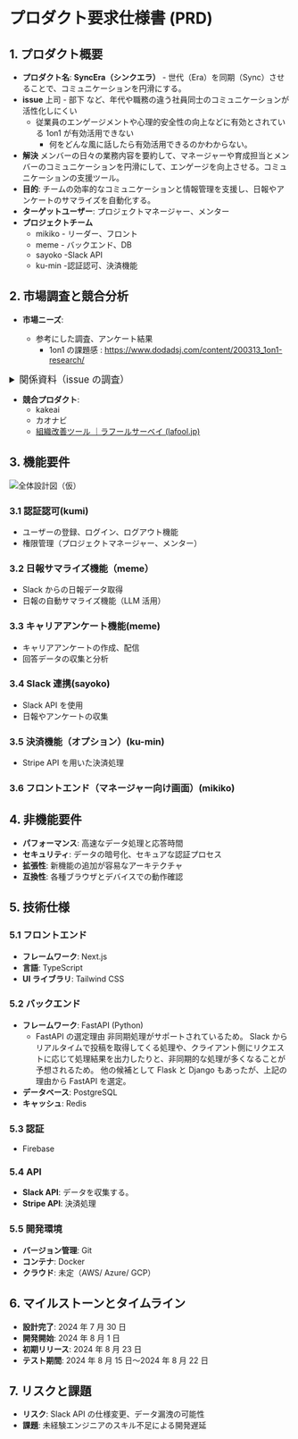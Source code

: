 # プロダクト要求仕様書 (PRD)

## 1. プロダクト概要

- **プロダクト名**:
  **SyncEra（シンクエラ）** - 世代（Era）を同期（Sync）させることで、コミュニケーションを円滑にする。
- **issue**
  上司 - 部下 など、年代や職務の違う社員同士のコミュニケーションが活性化しにくい
  - 従業員のエンゲージメントや心理的安全性の向上などに有効とされている 1on1 が有効活用できない
    - 何をどんな風に話したら有効活用できるのかわからない。
- **解決**
  メンバーの日々の業務内容を要約して、マネージャーや育成担当とメンバーのコミュニケーションを円滑にして、エンゲージを向上させる。コミュニケーションの支援ツール。
- **目的**: チームの効率的なコミュニケーションと情報管理を支援し、日報やアンケートのサマライズを自動化する。
- **ターゲットユーザー**: プロジェクトマネージャー、メンター
- **プロジェクトチーム**
  - mikiko - リーダー、フロント
  - meme - バックエンド、DB
  - sayoko -Slack API
  - ku-min -認証認可、決済機能

## 2. 市場調査と競合分析

- **市場ニーズ**:

  - 参考にした調査、アンケート結果
    - 1on1 の課題感 : https://www.dodadsj.com/content/200313_1on1-research/

<details>
  <summary style="font-size: 1.2em;">関係資料（issue の調査）</summary>

| 深堀り                                                             | 調査内容                                                                                                                                                                                                                                                                                                                                                                                                                                                                                                                                                                                                                                                                                                                                                                                                                                                                                                                                                                                                                                                                                                                                                                                                                                                                                                   |
| ------------------------------------------------------------------ | ---------------------------------------------------------------------------------------------------------------------------------------------------------------------------------------------------------------------------------------------------------------------------------------------------------------------------------------------------------------------------------------------------------------------------------------------------------------------------------------------------------------------------------------------------------------------------------------------------------------------------------------------------------------------------------------------------------------------------------------------------------------------------------------------------------------------------------------------------------------------------------------------------------------------------------------------------------------------------------------------------------------------------------------------------------------------------------------------------------------------------------------------------------------------------------------------------------------------------------------------------------------------------------------------------------- |
| ジェネレーションギャップって？                                     | 世代間の知識や考え方の違い。<br>世代ごとの価値観、文化、思想の違いに起因するもの                                                                                                                                                                                                                                                                                                                                                                                                                                                                                                                                                                                                                                                                                                                                                                                                                                                                                                                                                                                                                                                                                                                                                                                                                           |
| ギャップってどんなことがあるの？                                   | コミュニケーションスタイルの違い<br>仕事と私生活の優先度合い                                                                                                                                                                                                                                                                                                                                                                                                                                                                                                                                                                                                                                                                                                                                                                                                                                                                                                                                                                                                                                                                                                                                                                                                                                               |
| 具体的にギャップを感じている世代は？                               | 根拠：[Job 総研による『2022 年 世代間ギャップ調査』を実施　 7 割超が感じる世代間の価値観差異 Z 世代とバブル世代ですれ違い パーソルキャリア株式会社のプレスリリース (prtimes.jp)](https://prtimes.jp/main/html/rd/p/000000097.000013597.html)<br><br>**特に Z 世代（1990 年代後半から 2000 年代初頭に生まれた世代「Z 世代」が 26.9％）とバブル世代（1980 年代に成人期を迎えた世代全体の 47.0%）2024 年時点で、20 ～ 30 代前半　と　 50 代～ 60 代**<br><br>特に顕著だったのが Z 世代とバブル世代の回答で、Z 世代の 69.7%がバブル世代にギャップを感じているという回答に対して、バブル世代が Z 世代に対して感じるギャップは 34.6%の回答で双方に差あり<br><br>ミレニアル世代（1980 年代から 1990 年代中盤に生まれた世代）もジェネレーションギャップを感じているものの、そのギャップの内容は Z 世代とバブル世代の間のギャップほど明確ではない<br><br>【調査概要】<br>調査対象者：全国 / 男女 / 20 ～ 59 歳<br>調査条件：就業する社会人<br>世代：Z 世代(20〜24 歳)、ミレニアル世代(25〜34 歳) ロスジェネ世代(35〜49 歳)、バブル世代(50 代)<br>調査期間：2022 年 4 月 20 日～ 4 月 26 日<br>サンプル数：498 人<br>調査方法：インターネット調査                                                                                                                                                                    |
| 人口比                                                             | [人口推計　 2023 年（令和５年）４月報 (stat.go.jp)](https://www.stat.go.jp/data/jinsui/pdf/202304.pdf)日本総数 12447 万人のうち、Z 世代（1990 年代後半から 2000 年代初頭生まれ）20 ～ 24 歳（4.8%）と 25 ～ 29 歳（4.7%）に該当<br>バブル世代（1980 年代に成人期を迎えた世代）55 ～ 64 歳の割合は約 12%                                                                                                                                                                                                                                                                                                                                                                                                                                                                                                                                                                                                                                                                                                                                                                                                                                                                                                                                                                                                    |
| 若手の定義 入社年数なのか？                                        | 厚生労働省: 「若年者雇用対策」として、「35 歳未満の者」を対象<br>経済産業省: 「若手技術者」の育成に関する施策では、「40 歳未満の技術者」を対象<br>※入社年数というか、年齢。中途入らない？                                                                                                                                                                                                                                                                                                                                                                                                                                                                                                                                                                                                                                                                                                                                                                                                                                                                                                                                                                                                                                                                                                                  |
| ギャップで何が問題なのか                                           | コミュニケーションスタイルが異なるので、誤解と誤った解釈がおき、言葉の意思疎通が難しくなる                                                                                                                                                                                                                                                                                                                                                                                                                                                                                                                                                                                                                                                                                                                                                                                                                                                                                                                                                                                                                                                                                                                                                                                                                 |
| 誰が困るのか                                                       | 会社、会社で働く上司とその部下（お互い）                                                                                                                                                                                                                                                                                                                                                                                                                                                                                                                                                                                                                                                                                                                                                                                                                                                                                                                                                                                                                                                                                                                                                                                                                                                                   |
| ほんとに世代間ギャップを上司、部下で感じているのか                 | 世代間ギャップに上司と部下、双方約 7 割感じているアンケートからもそれは事実                                                                                                                                                                                                                                                                                                                                                                                                                                                                                                                                                                                                                                                                                                                                                                                                                                                                                                                                                                                                                                                                                                                                                                                                                                |
| 原因ってなんなん？                                                 | 順不同（両者同じ理由）<br>立場、常識、**コミュニケーションすれ違い、年齢、**<br>**生まれ育った時代背景が違う。**                                                                                                                                                                                                                                                                                                                                                                                                                                                                                                                                                                                                                                                                                                                                                                                                                                                                                                                                                                                                                                                                                                                                                                                           |
| ギャップが問題になったら、何がおきるのか。                         | 不満を抱えながら仕事をする可能性<br>少なからず、職場でのモチベーション低下                                                                                                                                                                                                                                                                                                                                                                                                                                                                                                                                                                                                                                                                                                                                                                                                                                                                                                                                                                                                                                                                                                                                                                                                                                 |
| モチベーション低下を放置したら？                                   | 上司、部下それぞれの感じ方に変化                                                                                                                                                                                                                                                                                                                                                                                                                                                                                                                                                                                                                                                                                                                                                                                                                                                                                                                                                                                                                                                                                                                                                                                                                                                                           |
| 若手満足しないとどうなるのか                                       | 離職率の増加                                                                                                                                                                                                                                                                                                                                                                                                                                                                                                                                                                                                                                                                                                                                                                                                                                                                                                                                                                                                                                                                                                                                                                                                                                                                                               |
| **離職率の増加の直接要因にモチベーション低下が起因しているのか？** | 日本の主な離職理由（内閣府資料）<br><br>1. **仕事が自分に合わなかったため - 43.4%**<br>2. **人間関係がよくなかったため - 23.7%**<br>3. 労働時間、休日、休暇の条件がよくなかったため - 23.4%<br>4. 給料等の収入が少なかったため - 21.6%<br>5. キャリア形成が見込めないため - 17.1%<br>6. 会社の将来性がないと感じたため - 13.2%<br>7. 健康上の理由 - 12.8%<br>8. 家族の事情 - 10.3%<br>9. 職場環境が悪かったため - 8.5%<br><br>上位内容**モチベーション低下に含まれていると考えられることから、直接的な要因になっているともいえる。⇒ ここは GPT に分類させてみた**                                                                                                                                                                                                                                                                                                                                                                                                                                                                                                                                                                                                                                                                                                                                          |
| 離職率が増加するとどうなるのか                                     | 人員不足によるチームの協力が不足<br>ストレスと疲弊の増加<br>⇒ 会社の生産性が落ちる                                                                                                                                                                                                                                                                                                                                                                                                                                                                                                                                                                                                                                                                                                                                                                                                                                                                                                                                                                                                                                                                                                                                                                                                                         |
| 会社の生産性が落ちるとどうなるのか                                 | 会社にとって持続可能な成長の阻害<br>ブランドイメージの低下（十分な製品の製造サービスができない）<br>⇒ つぶれる                                                                                                                                                                                                                                                                                                                                                                                                                                                                                                                                                                                                                                                                                                                                                                                                                                                                                                                                                                                                                                                                                                                                                                                             |
| 若手の離職を防ぎたいと思っているのか                               | （厚労省統計資料）3 年離職率約 3 割: 日本において新卒社員の約 30%が入社後 3 年以内に離職するというデータ。企業が教育や採用にかけたコストを無駄にするだけでなく、組織全体の成長を妨げる大きな要因とかんがえられている。<br><br>ちなみに統計目的：若年層の就業状況の把握、若年層の早期離職が労働市場の安定性や企業の人材育成に影響を与える点で実態を把握しているもの。                                                                                                                                                                                                                                                                                                                                                                                                                                                                                                                                                                                                                                                                                                                                                                                                                                                                                                                                       |
| どのような手段が有効なのか                                         | 企業は離職防止のための案<br><br>経営方針の共有<br>コミュニケーションの活性化<br>フィードバックと評価の強化<br>キャリアデザインのサポート ​ (株式会社カケハシ スカイソリューションズ)​。                                                                                                                                                                                                                                                                                                                                                                                                                                                                                                                                                                                                                                                                                                                                                                                                                                                                                                                                                                                                                                                                                                                    |
| なぜ「コミュニケーションの活性化」が有効なのか                     | 「離職防止の知恵袋」（[社内コミュニケーションが重要な理由とは？メリットや施策、成功事例を徹底解説｜離職防止の知恵袋 (kakehashi-skysol.co.jp)](https://www.kakehashi-skysol.co.jp/rishokuboushi-chiebukuro/communication/)）<br>離職防止対策の一環として、企業がコミュニケーションを活性化させることで、社員のモチベーションが向上し、離職率が低下するという記事あり<br>データは？（コミュニケーション活性化 ⇒ エンゲージメント向上 ⇒ 離職率低下の深堀につながる）                                                                                                                                                                                                                                                                                                                                                                                                                                                                                                                                                                                                                                                                                                                                                                                                                                          |
| 1 番有効なコミュニケーションは何だ？                               | 「1on1 ミーティング」                                                                                                                                                                                                                                                                                                                                                                                                                                                                                                                                                                                                                                                                                                                                                                                                                                                                                                                                                                                                                                                                                                                                                                                                                                                                                      |
| 「1on1 ミーティング」って何？                                      | 1on1 ミーティングとは、上司と部下が定期的に 1 対 1 で行うミーティング                                                                                                                                                                                                                                                                                                                                                                                                                                                                                                                                                                                                                                                                                                                                                                                                                                                                                                                                                                                                                                                                                                                                                                                                                                      |
| 「1on1 ミーティング」が 1 番有効な理由は？                         | 個別対応: 部下一人ひとりの状況やニーズに合わせた対応が可能。<br>信頼関係の構築: 上司と部下の直接対話を通じて、強固な信頼関係を築くことができる。<br>迅速な問題解決: 部下の悩みや課題を早期に発見し、迅速に対応することが可能                                                                                                                                                                                                                                                                                                                                                                                                                                                                                                                                                                                                                                                                                                                                                                                                                                                                                                                                                                                                                                                                               |
| 「1on1 ミーティング」が 1 番有効な数値的な根拠は？                 | [Cloud Campus（株式会社サイバー大学）](https://cc.cyber-u.ac.jp/column/7712/#:~:text=%E5%B8%B8%E3%81%AB%E6%83%85%E5%A0%B1%E5%85%B1%E6%9C%89%E3%81%8C%E3%81%AA%E3%81%95%E3%82%8C%E3%81%9F%E7%8A%B6%E6%B3%81%E3%81%A7%E3%81%82%E3%82%8C%E3%81%B0%E3%80%81%E6%A5%AD%E5%8B%99%E3%81%AE%E9%80%A3%E6%90%BA%E3%83%9F%E3%82%B9%E7%AD%89%E3%81%8C%E7%99%BA%E7%94%9F%E3%81%97%E3%81%AB%E3%81%8F%E3%81%AA%E3%81%8F%E3%81%AA%E3%82%8B%E3%81%A7%E3%81%97%E3%82%87%E3%81%86%E3%80%82%0A%0A%E6%A5%AD%E5%8B%99%E5%88%86%E6%8B%85%E3%81%8C%E9%81%A9%E5%88%87%E3%81%AB%E3%81%AA%E3%81%95%E3%82%8C%E3%81%A6%E5%91%A8%E5%9B%B2%E3%81%AB%E5%85%B1%E6%9C%89%E3%81%8C%E3%81%A7%E3%81%8D%E3%81%A6%E3%81%84%E3%82%8C%E3%81%B0%E5%8A%B9%E7%8E%87%E3%81%8C%E4%B8%8A%E3%81%8C%E3%82%8B%E3%81%A0%E3%81%91%E3%81%A7%E3%81%AA%E3%81%8F%E3%80%81%E8%AA%B0%E3%81%8B%E3%81%8C%E5%9B%B0%E3%81%A3%E3%81%A6%E3%81%84%E3%82%8B%E3%81%A8%E3%81%8D%E3%81%AB%E3%82%82%E6%89%8B%E3%82%92%E5%B7%AE%E3%81%97%E4%BC%B8%E3%81%B9%E3%82%84%E3%81%99%E3%81%8F%E3%81%AA%E3%82%8A%E3%81%BE%E3%81%99%E3%80%82%0A%0A%5D)ヤフー株式会社では、週に 1 回 30 分の 1on1 ミーティングを実施。これにより社員のモチベーションが向上し、コミュニケーションの活性化に成功。具体的には、約 6,000 人の社員がこのミーティングを実施し、社内のエンゲージメントを高めている。 |
| 成功事例とかは？                                                   | [社内コミュニケーションを活性化する 15 の方法｜ 9 社の成功事例も紹介 (cyber-u.ac.jp)](https://cc.cyber-u.ac.jp/column/7712/#:~:text=%E5%B8%B8%E3%81%AB%E6%83%85%E5%A0%B1%E5%85%B1%E6%9C%89%E3%81%8C%E3%81%AA%E3%81%95%E3%82%8C%E3%81%9F%E7%8A%B6%E6%B3%81%E3%81%A7%E3%81%82%E3%82%8C%E3%81%B0%E3%80%81%E6%A5%AD%E5%8B%99%E3%81%AE%E9%80%A3%E6%90%BA%E3%83%9F%E3%82%B9%E7%AD%89%E3%81%8C%E7%99%BA%E7%94%9F%E3%81%97%E3%81%AB%E3%81%8F%E3%81%AA%E3%81%8F%E3%81%AA%E3%82%8B%E3%81%A7%E3%81%97%E3%82%87%E3%81%86%E3%80%82%0A%0A%E6%A5%AD%E5%8B%99%E5%88%86%E6%8B%85%E3%81%8C%E9%81%A9%E5%88%87%E3%81%AB%E3%81%AA%E3%81%95%E3%82%8C%E3%81%A6%E5%91%A8%E5%9B%B2%E3%81%AB%E5%85%B1%E6%9C%89%E3%81%8C%E3%81%A7%E3%81%8D%E3%81%A6%E3%81%84%E3%82%8C%E3%81%B0%E5%8A%B9%E7%8E%87%E3%81%8C%E4%B8%8A%E3%81%8C%E3%82%8B%E3%81%A0%E3%81%91%E3%81%A7%E3%81%AA%E3%81%8F%E3%80%81%E8%AA%B0%E3%81%8B%E3%81%8C%E5%9B%B0%E3%81%A3%E3%81%A6%E3%81%84%E3%82%8B%E3%81%A8%E3%81%8D%E3%81%AB%E3%82%82%E6%89%8B%E3%82%92%E5%B7%AE%E3%81%97%E4%BC%B8%E3%81%B9%E3%82%84%E3%81%99%E3%81%8F%E3%81%AA%E3%82%8A%E3%81%BE%E3%81%99%E3%80%82%5D)                                                                                                                                                                                              |
| エンゲージメントの定義                                             | 従業員が仕事や組織に対して持つ熱意、感情的なつながり、献身のこと                                                                                                                                                                                                                                                                                                                                                                                                                                                                                                                                                                                                                                                                                                                                                                                                                                                                                                                                                                                                                                                                                                                                                                                                                                           |
| エンゲージメント具体的には何があるの？                             | 仕事への熱意と満足度:<br>従業員が自身の仕事に対して高い熱意を持ち、やりがいを感じているかどうか。<br><br>組織への忠誠心:<br>従業員が自社に対して忠誠心を持ち、長期的に貢献したいと考えているかどうか。<br><br>組織の目標や価値観                                                                                                                                                                                                                                                                                                                                                                                                                                                                                                                                                                                                                                                                                                                                                                                                                                                                                                                                                                                                                                                                           |

</details>

- **競合プロダクト**:
  - kakeai
  - カオナビ
  - [組織改善ツール ｜ラフールサーベイ (lafool.jp)](https://survey.lafool.jp/)

## 3. 機能要件

![ 全体設計図（仮）](https://github.com/ms-engineer-bc24-06/SyncEra/blob/dev/docs/img/designdrawing.png)

### 3.1 認証認可(kumi)

- ユーザーの登録、ログイン、ログアウト機能
- 権限管理（プロジェクトマネージャー、メンター）

### 3.2 日報サマライズ機能（meme）

- Slack からの日報データ取得
- 日報の自動サマライズ機能（LLM 活用）

### 3.3 キャリアアンケート機能(meme)

- キャリアアンケートの作成、配信
- 回答データの収集と分析

### 3.4 Slack 連携(sayoko)

- Slack API を使用
- 日報やアンケートの収集

### 3.5 決済機能（オプション）(ku-min)

- Stripe API を用いた決済処理

### **3.6 フロントエンド（マネージャー向け画面）(mikiko)**

## 4. 非機能要件

- **パフォーマンス**: 高速なデータ処理と応答時間
- **セキュリティ**: データの暗号化、セキュアな認証プロセス
- **拡張性**: 新機能の追加が容易なアーキテクチャ
- **互換性**: 各種ブラウザとデバイスでの動作確認

## 5. 技術仕様

### 5.1 フロントエンド

- **フレームワーク**: Next.js
- **言語**: TypeScript
- **UI ライブラリ**: Tailwind CSS

### 5.2 バックエンド

- **フレームワーク**: FastAPI (Python)
  - FastAPI の選定理由
    非同期処理がサポートされているため。
    Slack からリアルタイムで投稿を取得してくる処理や、クライアント側にリクエストに応じて処理結果を出力したりと、非同期的な処理が多くなることが予想されるため。
    他の候補として Flask と Django もあったが、上記の理由から FastAPI を選定。
- **データベース**: PostgreSQL
- **キャッシュ**: Redis

### 5.3 認証

- Firebase

### 5.4 API

- **Slack API**: データを収集する。
- **Stripe API**: 決済処理

### 5.5 開発環境

- **バージョン管理**: Git
- **コンテナ**: Docker
- **クラウド**: 未定（AWS/ Azure/ GCP）

## 6. マイルストーンとタイムライン

- **設計完了**: 2024 年 7 月 30 日
- **開発開始**: 2024 年 8 月 1 日
- **初期リリース**: 2024 年 8 月 23 日
- **テスト期間**: 2024 年 8 月 15 日〜2024 年 8 月 22 日

## 7. リスクと課題

- **リスク**: Slack API の仕様変更、データ漏洩の可能性
- **課題**: 未経験エンジニアのスキル不足による開発遅延
